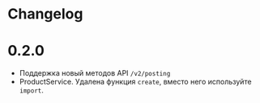 # Changelog

# 0.2.0

- Поддержка новый методов API `/v2/posting`
- ProductService. Удалена функция `create`, вместо него используйте `import`. 